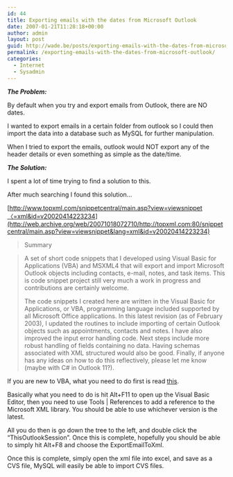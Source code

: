 ```yaml
---
id: 44
title: Exporting emails with the dates from Microsoft Outlook
date: 2007-01-21T11:28:18+00:00
author: admin
layout: post
guid: http://wade.be/posts/exporting-emails-with-the-dates-from-microsoft-outlook
permalink: /exporting-emails-with-the-dates-from-microsoft-outlook/
categories:
  - Internet
  - Sysadmin
---
```

<p class="lead">
  <em><strong>The Problem:</strong></em>
</p>

By default when you try and export emails from Outlook, there are NO dates.

I wanted to export emails in a certain folder from outlook so I could then import the data into a database such as MySQL for further manipulation.

When I tried to export the emails, outlook would NOT export any of the header details or even something as simple as the date/time.

_**<!--more-->The Solution:**_

I spent a lot of time trying to find a solution to this.

After much searching I found this solution&#8230;

[http://www.topxml.com/snippetcentral/main.asp?view=viewsnippet〈=xml&id=v20020414223234](http://web.archive.org/web/20071018072710/http://topxml.com:80/snippetcentral/main.asp?view=viewsnippet&lang=xml&id=v20020414223234)

> Summary
  
> A set of short code snippets that I developed using Visual Basic for Applications (VBA) and MSXML4 that will export and import Microsoft Outlook objects including contacts, e-mail, notes, and task items. This is code snippet project still very much a work in progress and contributions are certainly welcome.
> 
> The code snippets I created here are written in the Visual Basic for Applications, or VBA, programming language included supported by all Microsoft Office applications. In this latest revision (as of February 2003), I updated the routines to include importing of certain Outlook objects such as appointments, contacts and notes. I have also improved the input error handling code. Next steps include more robust handling of fields containing no data. Having schemas associated with XML structured would also be good. Finally, if anyone has any ideas on how to do this reflectively, please let me know (maybe with C# in Outlook 11?).

If you are new to VBA, what you need to do first is read [this](http://www.outlookcode.com/d/vb.htm).

Basically what you need to do is hit Alt+F11 to open up the Visual Basic Editor, then you need to use Tools | References to add a reference to the Microsoft XML library. You should be able to use whichever version is the latest.

All you do then is go down the tree to the left, and double click the &#8220;ThisOutlookSession&#8221;. Once this is complete, hopefully you should be able to simply hit Alt+F8 and choose the ExportEmailToXml.

Once this is complete, simply open the xml file into excel, and save as a CVS file, MySQL will easily be able to import CVS files.